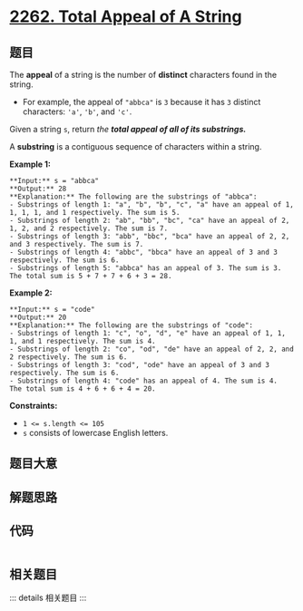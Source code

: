 # [2262. Total Appeal of A String](https://leetcode.com/problems/total-appeal-of-a-string)

## 题目

The **appeal** of a string is the number of **distinct** characters found in
the string.

  * For example, the appeal of `"abbca"` is `3` because it has `3` distinct characters: `'a'`, `'b'`, and `'c'`.

Given a string `s`, return _the **total appeal of all of its
**substrings**.**_

A **substring** is a contiguous sequence of characters within a string.



**Example 1:**

    
    
    **Input:** s = "abbca"
    **Output:** 28
    **Explanation:** The following are the substrings of "abbca":
    - Substrings of length 1: "a", "b", "b", "c", "a" have an appeal of 1, 1, 1, 1, and 1 respectively. The sum is 5.
    - Substrings of length 2: "ab", "bb", "bc", "ca" have an appeal of 2, 1, 2, and 2 respectively. The sum is 7.
    - Substrings of length 3: "abb", "bbc", "bca" have an appeal of 2, 2, and 3 respectively. The sum is 7.
    - Substrings of length 4: "abbc", "bbca" have an appeal of 3 and 3 respectively. The sum is 6.
    - Substrings of length 5: "abbca" has an appeal of 3. The sum is 3.
    The total sum is 5 + 7 + 7 + 6 + 3 = 28.
    

**Example 2:**

    
    
    **Input:** s = "code"
    **Output:** 20
    **Explanation:** The following are the substrings of "code":
    - Substrings of length 1: "c", "o", "d", "e" have an appeal of 1, 1, 1, and 1 respectively. The sum is 4.
    - Substrings of length 2: "co", "od", "de" have an appeal of 2, 2, and 2 respectively. The sum is 6.
    - Substrings of length 3: "cod", "ode" have an appeal of 3 and 3 respectively. The sum is 6.
    - Substrings of length 4: "code" has an appeal of 4. The sum is 4.
    The total sum is 4 + 6 + 6 + 4 = 20.
    



**Constraints:**

  * `1 <= s.length <= 105`
  * `s` consists of lowercase English letters.


## 题目大意

## 解题思路

## 代码

```javascript

```

## 相关题目

::: details 相关题目
:::
